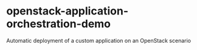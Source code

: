 # openstack-application-orchestration-demo
Automatic deployment of a custom application on an OpenStack scenario
